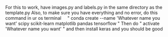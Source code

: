 For this to work, have images.py and labels.py in the same directory as the template.py
Also, to make sure you have everything and no error, do this command in ur os terminal
      " conda create --name 'Whatever name you want' scipy scikit-learn matplotlib pandas tensorflow "
Then do
    " activate 'Whatever name you want' "
  and then install keras and you should be good
